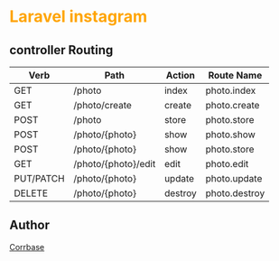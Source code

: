 # <span style="color: orange">  Laravel instagram

## controller Routing

| Verb      | Path                | Action  | Route Name     |
|-----------|---------------------|---------|----------------|
| GET       | /photo              | index   | photo.index    |
| GET       | /photo/create       | create  | photo.create   |
| POST      | /photo              | store   | photo.store    |
| POST      | /photo/{photo}      | show    | photo.show     |
| POST      | /photo/{photo}      | show    | photo.store    |
| GET       | /photo/{photo}/edit | edit    | photo.edit     |
| PUT/PATCH | /photo/{photo}      | update  | photo.update   |
| DELETE    | /photo/{photo}      | destroy | photo.destroy  |

## Author

[Corrbase](https://laravel.com/docs/)



